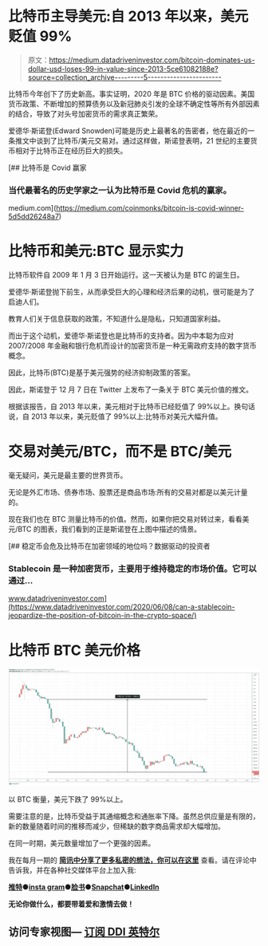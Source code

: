 # 比特币主导美元:自 2013 年以来，美元贬值 99%

> 原文：<https://medium.datadriveninvestor.com/bitcoin-dominates-us-dollar-usd-loses-99-in-value-since-2013-5ce61082188e?source=collection_archive---------5----------------------->

比特币今年创下了历史新高。事实证明，2020 年是 BTC 价格的驱动因素。美国货币政策、不断增加的预算债务以及新冠肺炎引发的全球不确定性等所有外部因素的结合，导致了对头号加密货币的需求真正繁荣。

爱德华·斯诺登(Edward Snowden)可能是历史上最著名的告密者，他在最近的一条推文中谈到了比特币/美元交易对。通过这样做，斯诺登表明，21 世纪的主要货币相对于比特币正在经历巨大的损失。

[](https://medium.com/coinmonks/bitcoin-is-covid-winner-5d5dd26248a7) [## 比特币是 Covid 赢家

### 当代最著名的历史学家之一认为比特币是 Covid 危机的赢家。

medium.com](https://medium.com/coinmonks/bitcoin-is-covid-winner-5d5dd26248a7) 

# 比特币和美元:BTC 显示实力

比特币软件自 2009 年 1 月 3 日开始运行。这一天被认为是 BTC 的诞生日。

爱德华·斯诺登抛下前生，从而承受巨大的心理和经济后果的动机，很可能是为了启迪人们。

教育人们关于信息获取的政策，不知道什么是隐私，只知道国家利益。

而出于这个动机，爱德华·斯诺登也是比特币的支持者。因为中本聪为应对 2007/2008 年金融和银行危机而设计的加密货币是一种无需政府支持的数字货币概念。

因此，比特币(BTC)是基于美元强势的经济抑制政策的答案。

因此，斯诺登于 12 月 7 日在 Twitter 上发布了一条关于 BTC 美元价值的推文。

根据该报告，自 2013 年以来，美元相对于比特币已经贬值了 99%以上。换句话说，自 2013 年以来，美元贬值了 99%以上:比特币对美元大幅升值。

# 交易对美元/BTC，而不是 BTC/美元

毫无疑问，美元是最主要的世界货币。

无论是外汇市场、债券市场、股票还是商品市场:所有的交易对都是以美元计量的。

现在我们也在 BTC 测量比特币的价值。然而，如果你把交易对转过来，看看美元/BTC 的图表，我们看到的正是斯诺登在上图中描述的情景。

[](https://www.datadriveninvestor.com/2020/06/08/can-a-stablecoin-jeopardize-the-position-of-bitcoin-in-the-crypto-space/) [## 稳定币会危及比特币在加密领域的地位吗？数据驱动的投资者

### Stablecoin 是一种加密货币，主要用于维持稳定的市场价值。它可以通过…

www.datadriveninvestor.com](https://www.datadriveninvestor.com/2020/06/08/can-a-stablecoin-jeopardize-the-position-of-bitcoin-in-the-crypto-space/) 

# 比特币 BTC 美元价格

![](img/ae1a151ce1f43511dd63cdf7f821486e.png)

以 BTC 衡量，美元下跌了 99%以上。

需要注意的是，比特币受益于其通缩概念和通胀率下降。虽然总供应量是有限的，新的数量随着时间的推移而减少，但稀缺的数字商品需求却大幅增加。

在同一时期，美元数量增加了一个更强的因素。

我在每月一期的 [**简讯中分享了更多私密的想法，你可以在这里**](https://mailchi.mp/bf8f8e8ed697/keep-in-touch-with-lukas) 查看。请在评论中告诉我，并在各种社交媒体平台上加入我:

[**推特**](https://twitter.com/WiesfleckerL)●[**insta gram**](https://www.instagram.com/lukaswiesflecker/)●[**脸书**](https://www.facebook.com/lukaswiesfleckerr)●[**Snapchat**](https://www.snapchat.com/add/luggooo)**●[**LinkedIn**](https://www.linkedin.com/in/lukas-wiesflecker-1b11251a5/)**

**无论你做什么，都要带着爱和激情去做！**

## **访问专家视图— [订阅 DDI 英特尔](https://datadriveninvestor.com/ddi-intel)**